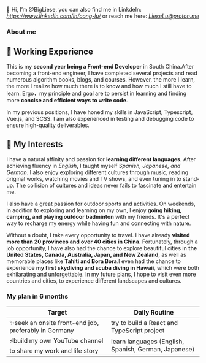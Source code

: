  👋 Hi, I’m @BigLiese, you can also find me in LinkdeIn: *https://www.linkedin.com/in/cong-lu/* or  reach me here: *LieseLu@proton.me*

### About me

## 👀 Working Experience

This is my **second year being a Front-end Developer** in South China.After becoming a front-end engineer, I have completed several projects and read numerous algorithm books, blogs, and courses. However, the more I learn, the more I realize how much there is to know and how much I still have to learn. Ergo，my principle and goal are to persist in learning and finding more **concise and efficient ways to write code**.

In my previous positions, I have honed my skills in JavaScript, Typescript, Vue.js, and SCSS. I am also experienced in testing and debugging code to ensure high-quality deliverables. 

## 💞️ My Interests

I have a natural affinity and passion for **learning different languages**. After achieving fluency in *English*, I taught myself *Spanish, Japanese, and German*. I also enjoy exploring different cultures through music, reading original works, watching movies and TV shows, and even tuning in to stand-up. The collision of cultures and ideas never fails to fascinate and entertain me.

I also have a great passion for outdoor sports and activities. On weekends, in addition to exploring and learning on my own, I enjoy **going hiking, camping, and playing outdoor badminton** with my friends. It's a perfect way to recharge my energy while having fun and connecting with nature.

Without a doubt, I take every opportunity to travel. I have already **visited more than 20 provinces and over 40 cities in China**. Fortunately, through a job opportunity, I have also had the chance to explore beautiful cities in **the United States, Canada, Australia, Japan, and New Zealand**, as well as memorable places like  **Tahiti and Bora Bora**.I even had the chance to experience **my first skydiving and scuba diving in Hawaii**, which were both exhilarating and unforgettable. In my future plans, I hope to visit even more countries and cities, to experience different landscapes and cultures.


### My plan in 6 months

| Target    | Daily Routine |
| --------- | ----------- |
| ✨seek an onsite front-end job, preferably in Germany | try to build a React and TypeScript project |
| ⚡build my own YouTube channel to share my work and life story | learn languages (English, Spanish, German, Japanese) |


<!---
BigLiese/BigLiese is a ✨ special ✨ repository because its `README.md` (this file) appears on your GitHub profile.
You can click the Preview link to take a look at your changes.
--->
